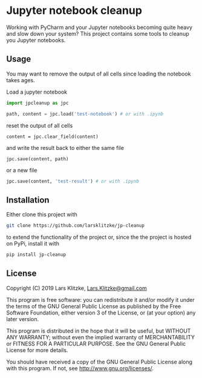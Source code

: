 # Jupyter notebook cleanup

Working with PyCharm and your Jupyter notebooks becoming quite heavy and slow down your system? This project contains
 some tools to cleanup you Jupyter notebooks.

## Usage

You may want to remove the output of all cells since loading the notebook takes ages. 

Load a jupyter notebook 

```python
import jpcleanup as jpc

path, content = jpc.load('test-notebook') # or with .ipynb
```

reset the output of all cells

```
content = jpc.clear_field(content)
```

and write the result back to either the same file
```
jpc.save(content, path) 
```
or a new file

```python
jpc.save(content, 'test-result') # or with .ipynb
```

## Installation

Either clone this project with

```bash
git clone https://github.com/larsklitzke/jp-cleanup
```

to extend the functionality of the project or, since the the project is hosted on PyPi, install it with

```bash
pip install jp-cleanup
```

## License

Copyright (C) 2019  Lars Klitzke, Lars.Klitzke@gmail.com

This program is free software: you can redistribute it and/or modify
it under the terms of the GNU General Public License as published by
the Free Software Foundation, either version 3 of the License, or
(at your option) any later version.

This program is distributed in the hope that it will be useful,
but WITHOUT ANY WARRANTY; without even the implied warranty of
MERCHANTABILITY or FITNESS FOR A PARTICULAR PURPOSE.  See the
GNU General Public License for more details.

You should have received a copy of the GNU General Public License
along with this program.  If not, see <http://www.gnu.org/licenses/>.